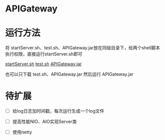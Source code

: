 # APIGateway

# 运行方法
将 startServer.sh、test.sh、APIGateway.jar放在同级目录下，给两个shell脚本执行权限，直接运行startServer.sh即可

[startServer.sh](https://raw.githubusercontent.com/OneSeek/APIGateway/master/startService.sh)
[test.sh](https://raw.githubusercontent.com/OneSeek/APIGateway/master/test.sh)
[APIGateway.jar](https://raw.githubusercontent.com/OneSeek/APIGateway/master/APIGateway.jar)

也可以只下载 test.sh、APIGateway.jar 然后运行 APIGateway.jar 

# 待扩展
- [ ] 给log日志加时间戳，每次运行生成一个log文件
- [ ] 提高性能NIO、AIO实现Server类
- [ ] 使用netty


